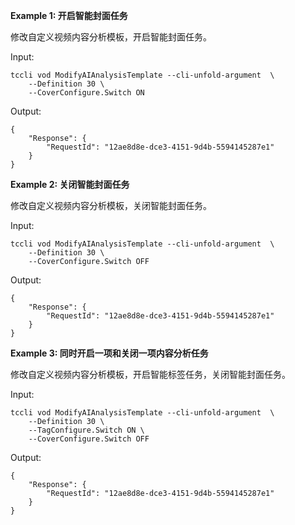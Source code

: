 **Example 1: 开启智能封面任务**

修改自定义视频内容分析模板，开启智能封面任务。

Input: 

```
tccli vod ModifyAIAnalysisTemplate --cli-unfold-argument  \
    --Definition 30 \
    --CoverConfigure.Switch ON
```

Output: 
```
{
    "Response": {
        "RequestId": "12ae8d8e-dce3-4151-9d4b-5594145287e1"
    }
}
```

**Example 2: 关闭智能封面任务**

修改自定义视频内容分析模板，关闭智能封面任务。

Input: 

```
tccli vod ModifyAIAnalysisTemplate --cli-unfold-argument  \
    --Definition 30 \
    --CoverConfigure.Switch OFF
```

Output: 
```
{
    "Response": {
        "RequestId": "12ae8d8e-dce3-4151-9d4b-5594145287e1"
    }
}
```

**Example 3: 同时开启一项和关闭一项内容分析任务**

修改自定义视频内容分析模板，开启智能标签任务，关闭智能封面任务。

Input: 

```
tccli vod ModifyAIAnalysisTemplate --cli-unfold-argument  \
    --Definition 30 \
    --TagConfigure.Switch ON \
    --CoverConfigure.Switch OFF
```

Output: 
```
{
    "Response": {
        "RequestId": "12ae8d8e-dce3-4151-9d4b-5594145287e1"
    }
}
```

